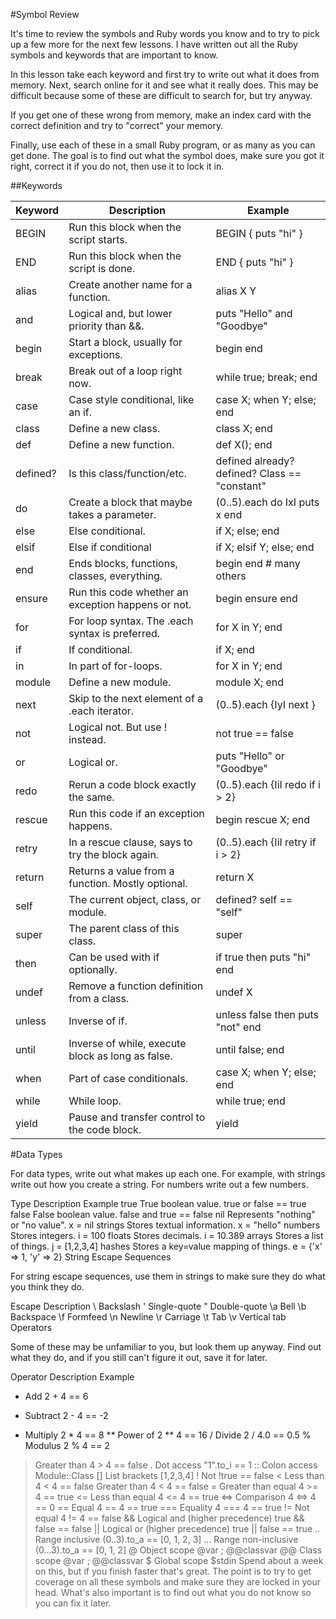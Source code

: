 #Symbol Review

It's time to review the symbols and Ruby words you know and to try to pick up a few more for the next few lessons. I have written out all the Ruby symbols and keywords that are important to know.

In this lesson take each keyword and first try to write out what it does from memory. Next, search online for it and see what it really does. This may be difficult because some of these are difficult to search for, but try anyway.

If you get one of these wrong from memory, make an index card with the correct definition and try to "correct" your memory.

Finally, use each of these in a small Ruby program, or as many as you can get done. The goal is to find out what the symbol does, make sure you got it right, correct it if you do not, then use it to lock it in.

##Keywords

Keyword  |Description   |  Example
--|---|--
BEGIN  | Run this block when the script starts.  |  BEGIN { puts "hi" }
END  | Run this block when the script is done.  |  END { puts "hi" }
alias  |  Create another name for a function. | alias X Y
and  | Logical and, but lower priority than &&.  |  puts "Hello" and "Goodbye"
begin  | Start a block, usually for exceptions.  |  begin end
break  | Break out of a loop right now.  |  while true; break; end
case  | Case style conditional, like an if.  | case X; when Y; else; end
class  | Define a new class.  | class X; end
def  | Define a new function.  |def X(); end
defined?|	Is this class/function/etc.| defined already?	defined? Class == "constant"
do|	Create a block that maybe takes a parameter.|	(0..5).each do IxI puts x end
else|	Else conditional.|	if X; else; end
elsif|	Else if conditional|	if X; elsif Y; else; end
end	|Ends blocks, functions, classes, everything.	|begin end # many others
ensure|	Run this code whether an exception happens or not.	|begin ensure end
for	|For loop syntax. The .each syntax is preferred.|	for X in Y; end
if|	If conditional.	|if X; end
in|	In part of for-loops.|	for X in Y; end
module|	Define a new module.|	module X; end
next|	Skip to the next element of a .each iterator.	|(0..5).each {IyI next }
not|	Logical not. But use ! instead.	|not true == false
or|	Logical or.	|puts "Hello" or "Goodbye"
redo|	Rerun a code block exactly the same.|	(0..5).each {IiI redo if i > 2}
rescue|	Run this code if an exception happens.|	begin rescue X; end
retry	|In a rescue clause, says to try the block again.|	(0..5).each {IiI retry if i > 2}
return|	Returns a value from a function. Mostly optional.|	return X
self|	The current object, class, or module.|	defined? self == "self"
super|	The parent class of this class.|	super
then|	Can be used with if optionally.|	if true then puts "hi" end
undef|	Remove a function definition from a class.|	undef X
unless|	Inverse of if.|	unless false then puts "not" end
until	|Inverse of while, execute block as long as false.	|until false; end
when|	Part of case conditionals.|	case X; when Y; else; end
while|	While loop.	|while true; end
yield	|Pause and transfer control to the code block.|	yield

#Data Types

For data types, write out what makes up each one. For example, with strings write out how you create a string. For numbers write out a few numbers.

Type	Description	Example
true	True boolean value.	true or false == true
false	False boolean value.	false and true == false
nil	Represents "nothing" or "no value".	x = nil
strings	Stores textual information.	x = "hello"
numbers	Stores integers.	i = 100
floats	Stores decimals.	i = 10.389
arrays	Stores a list of things.	j = [1,2,3,4]
hashes	Stores a key=value mapping of things.	e = {'x' => 1, 'y' => 2}
String Escape Sequences

For string escape sequences, use them in strings to make sure they do what you think they do.

Escape	Description
\\	Backslash
\'	Single-quote
\"	Double-quote
\a	Bell
\b	Backspace
\f	Formfeed
\n	Newline
\r	Carriage
\t	Tab
\v	Vertical tab
Operators

Some of these may be unfamiliar to you, but look them up anyway. Find out what they do, and if you still can't figure it out, save it for later.

Operator	Description	Example
+	Add	2 + 4 == 6
-	Subtract	2 - 4 == -2
*	Multiply	2 * 4 == 8
**	Power of	2 ** 4 == 16
/	Divide	2 / 4.0 == 0.5
%	Modulus	2 % 4 == 2
>	Greater than	4 > 4 == false
.	Dot access	"1".to_i == 1
::	Colon access	Module::Class
[]	List brackets	[1,2,3,4]
!	Not	!true == false
<	Less than	4 < 4 == false
>	Greater than	4 < 4 == false
>=	Greater than equal	4 >= 4 == true
<=	Less than equal	4 <= 4 == true
<=>	Comparison	4 <=> 4 == 0
==	Equal	4 == 4 == true
===	Equality	4 === 4 == true
!=	Not equal	4 != 4 == false
&&	Logical and (higher precedence)	true && false == false
||	Logical or (higher precedence)	true || false == true
..	Range inclusive	(0..3).to_a == [0, 1, 2, 3]
...	Range non-inclusive	(0...3).to_a == [0, 1, 2]
@	Object scope	@var ; @@classvar
@@	Class scope	@var ; @@classvar
$	Global scope	$stdin
Spend about a week on this, but if you finish faster that's great. The point is to try to get coverage on all these symbols and make sure they are locked in your head. What's also important is to find out what you do not know so you can fix it later.
